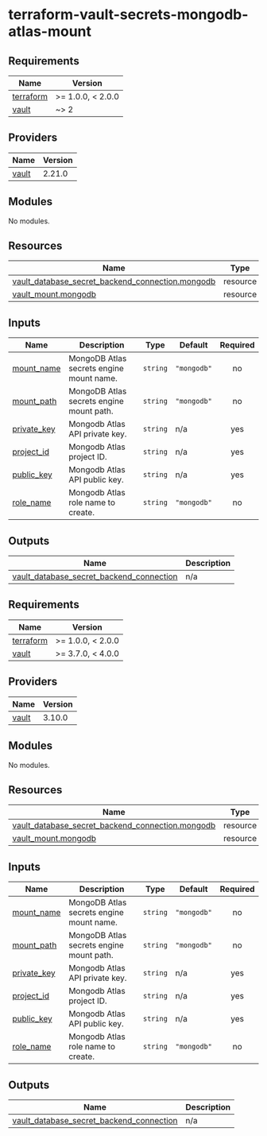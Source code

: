 # terraform-vault-secrets-mongodb-atlas-mount

<!-- BEGINNING OF PRE-COMMIT-TERRAFORM DOCS HOOK -->
## Requirements

| Name | Version |
|------|---------|
| <a name="requirement_terraform"></a> [terraform](#requirement\_terraform) | >= 1.0.0, < 2.0.0 |
| <a name="requirement_vault"></a> [vault](#requirement\_vault) | ~> 2 |

## Providers

| Name | Version |
|------|---------|
| <a name="provider_vault"></a> [vault](#provider\_vault) | 2.21.0 |

## Modules

No modules.

## Resources

| Name | Type |
|------|------|
| [vault_database_secret_backend_connection.mongodb](https://registry.terraform.io/providers/hashicorp/vault/latest/docs/resources/database_secret_backend_connection) | resource |
| [vault_mount.mongodb](https://registry.terraform.io/providers/hashicorp/vault/latest/docs/resources/mount) | resource |

## Inputs

| Name | Description | Type | Default | Required |
|------|-------------|------|---------|:--------:|
| <a name="input_mount_name"></a> [mount\_name](#input\_mount\_name) | MongoDB Atlas secrets engine mount name. | `string` | `"mongodb"` | no |
| <a name="input_mount_path"></a> [mount\_path](#input\_mount\_path) | MongoDB Atlas secrets engine mount path. | `string` | `"mongodb"` | no |
| <a name="input_private_key"></a> [private\_key](#input\_private\_key) | Mongodb Atlas API private key. | `string` | n/a | yes |
| <a name="input_project_id"></a> [project\_id](#input\_project\_id) | Mongodb Atlas project ID. | `string` | n/a | yes |
| <a name="input_public_key"></a> [public\_key](#input\_public\_key) | Mongodb Atlas API public key. | `string` | n/a | yes |
| <a name="input_role_name"></a> [role\_name](#input\_role\_name) | Mongodb Atlas role name to create. | `string` | `"mongodb"` | no |

## Outputs

| Name | Description |
|------|-------------|
| <a name="output_vault_database_secret_backend_connection"></a> [vault\_database\_secret\_backend\_connection](#output\_vault\_database\_secret\_backend\_connection) | n/a |
<!-- END OF PRE-COMMIT-TERRAFORM DOCS HOOK -->
<!-- BEGIN_TF_DOCS -->
## Requirements

| Name | Version |
|------|---------|
| <a name="requirement_terraform"></a> [terraform](#requirement\_terraform) | >= 1.0.0, < 2.0.0 |
| <a name="requirement_vault"></a> [vault](#requirement\_vault) | >= 3.7.0, < 4.0.0 |

## Providers

| Name | Version |
|------|---------|
| <a name="provider_vault"></a> [vault](#provider\_vault) | 3.10.0 |

## Modules

No modules.

## Resources

| Name | Type |
|------|------|
| [vault_database_secret_backend_connection.mongodb](https://registry.terraform.io/providers/hashicorp/vault/latest/docs/resources/database_secret_backend_connection) | resource |
| [vault_mount.mongodb](https://registry.terraform.io/providers/hashicorp/vault/latest/docs/resources/mount) | resource |

## Inputs

| Name | Description | Type | Default | Required |
|------|-------------|------|---------|:--------:|
| <a name="input_mount_name"></a> [mount\_name](#input\_mount\_name) | MongoDB Atlas secrets engine mount name. | `string` | `"mongodb"` | no |
| <a name="input_mount_path"></a> [mount\_path](#input\_mount\_path) | MongoDB Atlas secrets engine mount path. | `string` | `"mongodb"` | no |
| <a name="input_private_key"></a> [private\_key](#input\_private\_key) | Mongodb Atlas API private key. | `string` | n/a | yes |
| <a name="input_project_id"></a> [project\_id](#input\_project\_id) | Mongodb Atlas project ID. | `string` | n/a | yes |
| <a name="input_public_key"></a> [public\_key](#input\_public\_key) | Mongodb Atlas API public key. | `string` | n/a | yes |
| <a name="input_role_name"></a> [role\_name](#input\_role\_name) | Mongodb Atlas role name to create. | `string` | `"mongodb"` | no |

## Outputs

| Name | Description |
|------|-------------|
| <a name="output_vault_database_secret_backend_connection"></a> [vault\_database\_secret\_backend\_connection](#output\_vault\_database\_secret\_backend\_connection) | n/a |
<!-- END_TF_DOCS -->